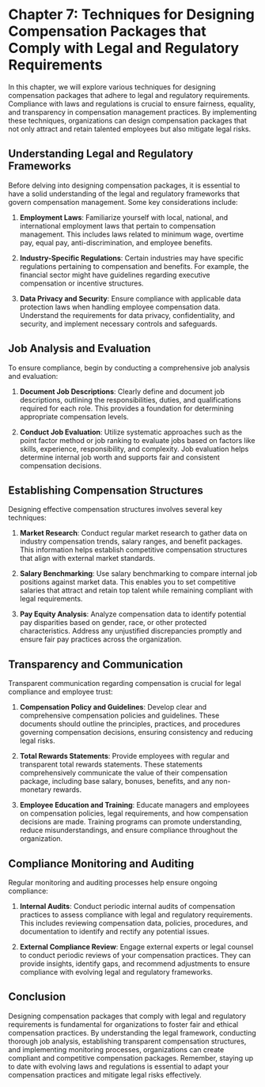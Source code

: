 Chapter 7: Techniques for Designing Compensation Packages that Comply with Legal and Regulatory Requirements
============================================================================================================

In this chapter, we will explore various techniques for designing compensation packages that adhere to legal and regulatory requirements. Compliance with laws and regulations is crucial to ensure fairness, equality, and transparency in compensation management practices. By implementing these techniques, organizations can design compensation packages that not only attract and retain talented employees but also mitigate legal risks.

Understanding Legal and Regulatory Frameworks
---------------------------------------------

Before delving into designing compensation packages, it is essential to have a solid understanding of the legal and regulatory frameworks that govern compensation management. Some key considerations include:

1. **Employment Laws**: Familiarize yourself with local, national, and international employment laws that pertain to compensation management. This includes laws related to minimum wage, overtime pay, equal pay, anti-discrimination, and employee benefits.

2. **Industry-Specific Regulations**: Certain industries may have specific regulations pertaining to compensation and benefits. For example, the financial sector might have guidelines regarding executive compensation or incentive structures.

3. **Data Privacy and Security**: Ensure compliance with applicable data protection laws when handling employee compensation data. Understand the requirements for data privacy, confidentiality, and security, and implement necessary controls and safeguards.

Job Analysis and Evaluation
---------------------------

To ensure compliance, begin by conducting a comprehensive job analysis and evaluation:

1. **Document Job Descriptions**: Clearly define and document job descriptions, outlining the responsibilities, duties, and qualifications required for each role. This provides a foundation for determining appropriate compensation levels.

2. **Conduct Job Evaluation**: Utilize systematic approaches such as the point factor method or job ranking to evaluate jobs based on factors like skills, experience, responsibility, and complexity. Job evaluation helps determine internal job worth and supports fair and consistent compensation decisions.

Establishing Compensation Structures
------------------------------------

Designing effective compensation structures involves several key techniques:

1. **Market Research**: Conduct regular market research to gather data on industry compensation trends, salary ranges, and benefit packages. This information helps establish competitive compensation structures that align with external market standards.

2. **Salary Benchmarking**: Use salary benchmarking to compare internal job positions against market data. This enables you to set competitive salaries that attract and retain top talent while remaining compliant with legal requirements.

3. **Pay Equity Analysis**: Analyze compensation data to identify potential pay disparities based on gender, race, or other protected characteristics. Address any unjustified discrepancies promptly and ensure fair pay practices across the organization.

Transparency and Communication
------------------------------

Transparent communication regarding compensation is crucial for legal compliance and employee trust:

1. **Compensation Policy and Guidelines**: Develop clear and comprehensive compensation policies and guidelines. These documents should outline the principles, practices, and procedures governing compensation decisions, ensuring consistency and reducing legal risks.

2. **Total Rewards Statements**: Provide employees with regular and transparent total rewards statements. These statements comprehensively communicate the value of their compensation package, including base salary, bonuses, benefits, and any non-monetary rewards.

3. **Employee Education and Training**: Educate managers and employees on compensation policies, legal requirements, and how compensation decisions are made. Training programs can promote understanding, reduce misunderstandings, and ensure compliance throughout the organization.

Compliance Monitoring and Auditing
----------------------------------

Regular monitoring and auditing processes help ensure ongoing compliance:

1. **Internal Audits**: Conduct periodic internal audits of compensation practices to assess compliance with legal and regulatory requirements. This includes reviewing compensation data, policies, procedures, and documentation to identify and rectify any potential issues.

2. **External Compliance Review**: Engage external experts or legal counsel to conduct periodic reviews of your compensation practices. They can provide insights, identify gaps, and recommend adjustments to ensure compliance with evolving legal and regulatory frameworks.

Conclusion
----------

Designing compensation packages that comply with legal and regulatory requirements is fundamental for organizations to foster fair and ethical compensation practices. By understanding the legal framework, conducting thorough job analysis, establishing transparent compensation structures, and implementing monitoring processes, organizations can create compliant and competitive compensation packages. Remember, staying up to date with evolving laws and regulations is essential to adapt your compensation practices and mitigate legal risks effectively.
